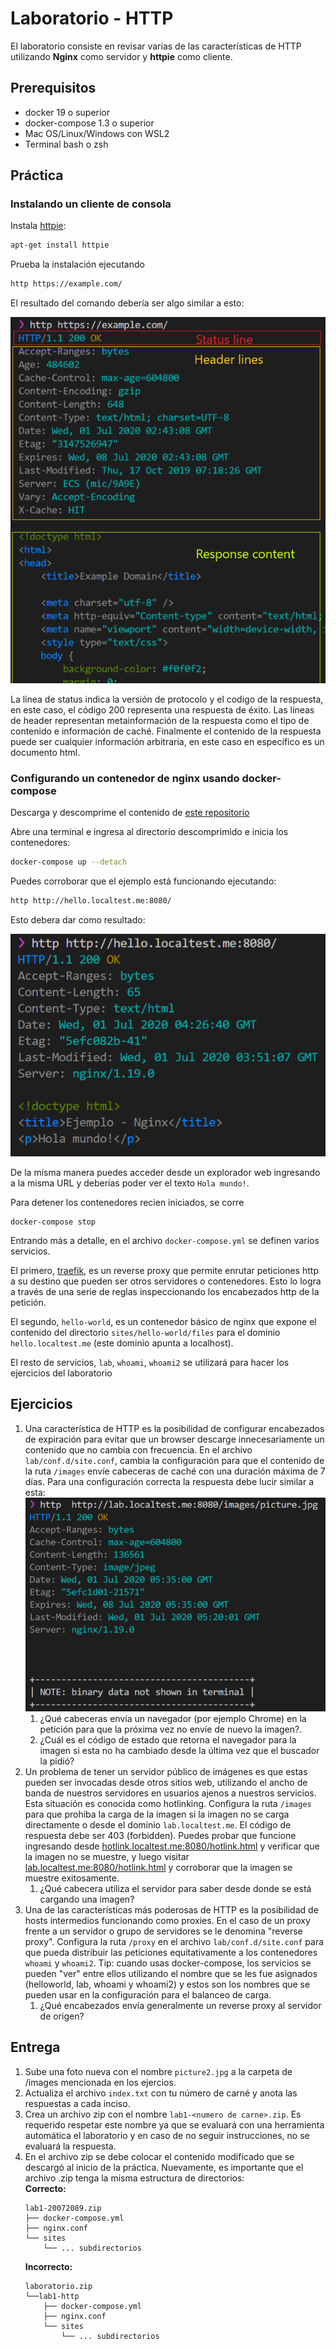 # Laboratorio - HTTP

El laboratorio consiste en revisar varias de las características de HTTP 
utilizando **Nginx** como servidor y **httpie** como cliente.

## Prerequisitos

* docker 19 o superior
* docker-compose 1.3 o superior
* Mac OS/Linux/Windows con WSL2
* Terminal bash o zsh

## Práctica

### Instalando un cliente de consola
Instala [httpie](https://httpie.org/):

```bash
apt-get install httpie
```

Prueba la instalación ejecutando 

```bash
http https://example.com/
```

El resultado del comando debería ser algo similar a esto:

![](images/http-example-response.png)

La línea de status indica la versión de protocolo y el codigo de la respuesta,
en este caso, el código 200 representa una respuesta de éxito. Las líneas de
header representan metainformación de la respuesta como el tipo de contenido
e información de caché. Finalmente el contenido de la respuesta puede ser
cualquier información arbitraria, en este caso en específico es un documento
html.

### Configurando un contenedor de nginx usando docker-compose
Descarga y descomprime el contenido de [este repositorio](https://github.com/javiertoledos/lab1-http/archive/master.zip)

Abre una terminal e ingresa al directorio descomprimido e inicia 
los contenedores:

```bash
docker-compose up --detach
```

Puedes corroborar que el ejemplo está funcionando ejecutando:

```bash
http http://hello.localtest.me:8080/
```

Esto debera dar como resultado:

![](images/http-hello-world-response.png)

De la misma manera puedes acceder desde un explorador web ingresando a la misma
URL y deberías poder ver el texto `Hola mundo!`.

Para detener los contenedores recien iniciados, se corre

```
docker-compose stop
```

Entrando más a detalle, en el archivo `docker-compose.yml` se definen varios 
servicios. 

El primero, [traefik], es un reverse proxy que permite enrutar peticiones http a su destino que pueden ser otros servidores o contenedores. Esto lo logra a través
de una serie de reglas inspeccionando los encabezados http de la petición.

El segundo, `hello-world`, es un contenedor básico de nginx que expone el 
contenido del directorio `sites/hello-world/files` para el dominio 
`hello.localtest.me` (este dominio apunta a localhost).

El resto de servicios, `lab`, `whoami`, `whoami2` se utilizará para hacer
los ejercicios del laboratorio

## Ejercicios
1. Una característica de HTTP es la posibilidad de configurar encabezados de 
  expiración para evitar que un browser descarge innecesariamente un contenido 
  que no cambia con frecuencia. En el archivo `lab/conf.d/site.conf`, cambia la 
  configuración para que el contenido de la ruta `/images` envíe cabeceras de
  caché con una duración máxima de 7 días. Para una configuración correcta la 
  respuesta debe lucir similar a esta: ![](images/http-picture-cache-headers.png)
    1. ¿Qué cabeceras envía un navegador (por ejemplo Chrome) en la petición
    para que la próxima vez no envíe de nuevo la imagen?.
    2. ¿Cuál es el código de estado que retorna el navegador para la imagen si
    esta no ha cambiado desde la última vez que el buscador la pidió?
2. Un problema de tener un servidor público de imágenes es que estas pueden ser
  invocadas desde otros sitios web, utilizando el ancho de banda de nuestros 
  servidores en usuarios ajenos a nuestros servicios. Esta situación es conocida
  como hotlinking. Configura la ruta `/images` para que prohiba la carga de la 
  imagen si la imagen no se carga directamente o desde el dominio
  `lab.localtest.me`. El código de respuesta debe ser 403 (forbidden). Puedes
  probar que funcione ingresando desde [hotlink.localtest.me:8080/hotlink.html]()
  y verificar que la imagen no se muestre, y luego visitar [lab.localtest.me:8080/hotlink.html]()
  y corroborar que la imagen se muestre exitosamente.
    1. ¿Qué cabecera utiliza el servidor para saber desde donde se está cargando
    una imagen?
3. Una de las características más poderosas de HTTP es la posibilidad de hosts 
  intermedios funcionando como proxies. En el caso de un proxy frente a un 
  servidor o grupo de servidores se le denomina "reverse proxy". Configura la 
  ruta `/proxy` en el archivo `lab/conf.d/site.conf` para que pueda distribuir 
  las peticiones equitativamente a los contenedores `whoami` y `whoami2`. Tip: 
  cuando usas docker-compose, los servicios se pueden "ver" entre ellos 
  utilizando el nombre que se les fue asignados (helloworld, lab, whoami y 
  whoami2) y estos son los nombres que se pueden usar en la configuración para
  el balanceo de carga.
    1. ¿Qué encabezados envía generalmente un reverse proxy al servidor de
      origen?

## Entrega
1. Sube una foto nueva con el nombre `picture2.jpg` a la carpeta de /images 
  mencionada en los ejercios.
2. Actualiza el archivo `index.txt` con tu número de carné y anota las 
  respuestas a cada inciso.
3. Crea un archivo zip con el nombre `lab1-<numero de carne>.zip`. Es requerido
  respetar este nombre ya que se evaluará con una herramienta automática el 
  laboratorio y en caso de no seguir instrucciones, no se evaluará la respuesta.
4. En el archivo zip se debe colocar el contenido modificado que se descargó al
  inicio de la práctica. Nuevamente, es importante que el archivo .zip tenga la 
  misma estructura de directorios:  
    **Correcto:**  
    ```
    lab1-20072089.zip
    ├── docker-compose.yml
    ├── nginx.conf
    └── sites
        └── ... subdirectorios
    ```
    **Incorrecto:**  
    ```
    laboratorio.zip
    └──lab1-http 
        ├── docker-compose.yml
        ├── nginx.conf
        └── sites
            └── ... subdirectorios
    ```

[traefik]: https://docs.traefik.io/
